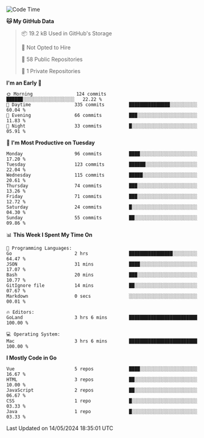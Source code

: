 <!--START_SECTION:waka-->
![Code Time](http://img.shields.io/badge/Code%20Time-1%2C092%20hrs%2021%20mins-blue)

**🐱 My GitHub Data** 

> 📦 19.2 kB Used in GitHub's Storage 
 > 
> 🚫 Not Opted to Hire
 > 
> 📜 58 Public Repositories 
 > 
> 🔑 1 Private Repositories 
 > 
**I'm an Early 🐤** 

```text
🌞 Morning                124 commits         ██████░░░░░░░░░░░░░░░░░░░   22.22 % 
🌆 Daytime                335 commits         ███████████████░░░░░░░░░░   60.04 % 
🌃 Evening                66 commits          ███░░░░░░░░░░░░░░░░░░░░░░   11.83 % 
🌙 Night                  33 commits          █░░░░░░░░░░░░░░░░░░░░░░░░   05.91 % 
```
📅 **I'm Most Productive on Tuesday** 

```text
Monday                   96 commits          ████░░░░░░░░░░░░░░░░░░░░░   17.20 % 
Tuesday                  123 commits         ██████░░░░░░░░░░░░░░░░░░░   22.04 % 
Wednesday                115 commits         █████░░░░░░░░░░░░░░░░░░░░   20.61 % 
Thursday                 74 commits          ███░░░░░░░░░░░░░░░░░░░░░░   13.26 % 
Friday                   71 commits          ███░░░░░░░░░░░░░░░░░░░░░░   12.72 % 
Saturday                 24 commits          █░░░░░░░░░░░░░░░░░░░░░░░░   04.30 % 
Sunday                   55 commits          ██░░░░░░░░░░░░░░░░░░░░░░░   09.86 % 
```


📊 **This Week I Spent My Time On** 

```text
💬 Programming Languages: 
Go                       2 hrs               ████████████████░░░░░░░░░   64.47 % 
JSON                     31 mins             ████░░░░░░░░░░░░░░░░░░░░░   17.07 % 
Bash                     20 mins             ███░░░░░░░░░░░░░░░░░░░░░░   10.77 % 
GitIgnore file           14 mins             ██░░░░░░░░░░░░░░░░░░░░░░░   07.67 % 
Markdown                 0 secs              ░░░░░░░░░░░░░░░░░░░░░░░░░   00.01 % 

🔥 Editors: 
GoLand                   3 hrs 6 mins        █████████████████████████   100.00 % 

💻 Operating System: 
Mac                      3 hrs 6 mins        █████████████████████████   100.00 % 
```

**I Mostly Code in Go** 

```text
Vue                      5 repos             ████░░░░░░░░░░░░░░░░░░░░░   16.67 % 
HTML                     3 repos             ██░░░░░░░░░░░░░░░░░░░░░░░   10.00 % 
JavaScript               2 repos             ██░░░░░░░░░░░░░░░░░░░░░░░   06.67 % 
CSS                      1 repo              █░░░░░░░░░░░░░░░░░░░░░░░░   03.33 % 
Java                     1 repo              █░░░░░░░░░░░░░░░░░░░░░░░░   03.33 % 
```




 Last Updated on 14/05/2024 18:35:01 UTC
<!--END_SECTION:waka-->
